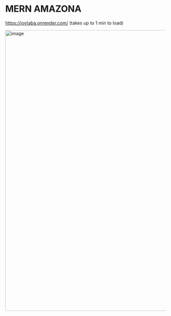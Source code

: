 # MERN AMAZONA

https://joytaba.onrender.com/ (takes up to 1 min to load)

<img width="883" alt="image" src="https://github.com/Zelaney02/amazona/assets/121192229/ec04be39-bffb-467d-8111-1b39fdd4444e">
